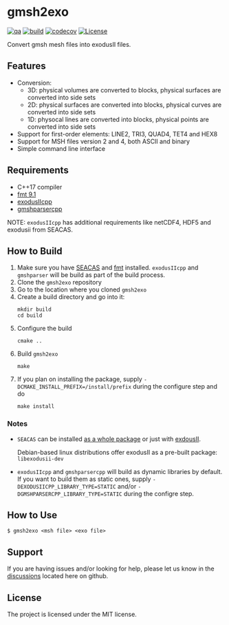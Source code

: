 gmsh2exo
========

[![qa](https://github.com/andrsd/gmsh2exo/actions/workflows/qa.yml/badge.svg)](https://github.com/andrsd/gmsh2exo/actions/workflows/qa.yml)
[![build](https://github.com/andrsd/gmsh2exo/actions/workflows/build.yml/badge.svg)](https://github.com/andrsd/gmsh2exo/actions/workflows/build.yml)
[![codecov](https://codecov.io/gh/andrsd/gmsh2exo/graph/badge.svg?token=JHXYRN6N2X)](https://codecov.io/gh/andrsd/gmsh2exo)
[![License](http://img.shields.io/:license-mit-blue.svg)](https://andrsd.mit-license.org/)


Convert gmsh mesh files into exodusII files.

## Features

- Conversion:
  - 3D: physical volumes are converted to blocks, physical surfaces are converted into side sets
  - 2D: physical surfaces are converted into blocks, physical curves are converted into side sets
  - 1D: physocal lines are converted into blocks, physical points are converted into side sets
- Support for first-order elements: LINE2, TRI3, QUAD4, TET4 and HEX8
- Support for MSH files version 2 and 4, both ASCII and binary
- Simple command line interface

## Requirements

- C++17 compiler
- [fmt 9.1](https://github.com/fmtlib/fmt)
- [exodusIIcpp](https://github.com/andrsd/exodusIIcpp)
- [gmshparsercpp](https://github.com/andrsd/gmshparsercpp)

NOTE: `exodusIIcpp` has additional requirements like netCDF4, HDF5 and exodusii from SEACAS.

## How to Build 

1. Make sure you have [SEACAS](https://github.com/sandialabs/seacas/) and [fmt](https://github.com/fmtlib/fmt) installed.
   `exodusIIcpp` and `gmshparser` will be build as part of the build process.
2. Clone the `gmsh2exo` repository
3. Go to the location where you cloned `gmsh2exo`
4. Create a build directory and go into it:
   ```shell
   mkdir build
   cd build
   ```
5. Configure the build
   ```shell
   cmake ..
   ```
6. Build `gmsh2exo`
   ```shell
   make
   ```
7. If you plan on installing the package, supply `-DCMAKE_INSTALL_PREFIX=/install/prefix` during the configure step and do
   ```shell
   make install
   ```

### Notes

- `SEACAS` can be installed [as a whole package](https://github.com/sandialabs/seacas/?tab=readme-ov-file#build-instructions)
  or just with [exdousII](https://github.com/sandialabs/seacas/?tab=readme-ov-file#exodus).

  Debian-based linux distributions offer exodusII as a pre-built package: `libexodusii-dev`

- `exodusIIcpp` and `gmshparsercpp` will build as dynamic libraries by default.
  If you want to build them as static ones, supply `-DEXODUSIICPP_LIBRARY_TYPE=STATIC` and/or `-DGMSHPARSERCPP_LIBRARY_TYPE=STATIC` during the configre step.

## How to Use

```shell
$ gmsh2exo <msh file> <exo file>
```

## Support

If you are having issues and/or looking for help, please let us know in the [discussions](https://github.com/andrsd/gmsh2exo/discussions) located here on github.

## License

The project is licensed under the MIT license.
